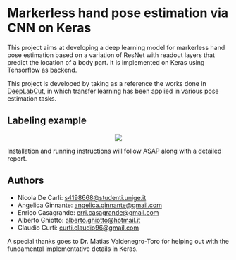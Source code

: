 # Markerless hand pose estimation via CNN on Keras
This project aims at developing a deep learning model for markerless hand pose estimation based on a variation of ResNet with readout layers that predict the location of a body part. It is implemented on Keras using Tensorflow as backend.

This project is developed by taking as a reference the works done in [DeepLabCut](https://github.com/AlexEMG/DeepLabCut), in which transfer learning has been applied in various pose estimation tasks.


## Labeling example
<p align="center"> 
<img src="https://github.com/AlbertoGhiotto/group_project/blob/master/HowToLabel/HowToLabel.jpg">
</p>

Installation and running instructions will follow ASAP along with a detailed report.

## Authors
* Nicola De Carli: s4198668@studenti.unige.it
* Angelica Ginnante: angelica.ginnante@gmail.com
* Enrico Casagrande: erri.casagrande@gmail.com
* Alberto Ghiotto: alberto.ghiotto@hotmail.it
* Claudio Curti: curti.claudio96@gmail.com

A special thanks goes to Dr. Matias Valdenegro-Toro for helping out with the fundamental implementative details in Keras.

